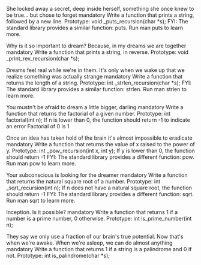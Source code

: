 She locked away a secret, deep inside herself, something she once knew to be true... but chose to forget mandatory Write a function that prints a string, followed by a new line. Prototype: void _puts_recursion(char *s); FYI: The standard library provides a similar function: puts. Run man puts to learn more.

Why is it so important to dream? Because, in my dreams we are together mandatory Write a function that prints a string, in reverse. Prototype: void _print_rev_recursion(char *s);

Dreams feel real while we're in them. It's only when we wake up that we realize something was actually strange mandatory Write a function that returns the length of a string. Prototype: int _strlen_recursion(char *s); FYI: The standard library provides a similar function: strlen. Run man strlen to learn more.

You mustn't be afraid to dream a little bigger, darling mandatory Write a function that returns the factorial of a given number. Prototype: int factorial(int n); If n is lower than 0, the function should return -1 to indicate an error Factorial of 0 is 1

Once an idea has taken hold of the brain it's almost impossible to eradicate mandatory Write a function that returns the value of x raised to the power of y. Prototype: int _pow_recursion(int x, int y); If y is lower than 0, the function should return -1 FYI: The standard library provides a different function: pow. Run man pow to learn more.

Your subconscious is looking for the dreamer mandatory Write a function that returns the natural square root of a number. Prototype: int _sqrt_recursion(int n); If n does not have a natural square root, the function should return -1 FYI: The standard library provides a different function: sqrt. Run man sqrt to learn more.

Inception. Is it possible? mandatory Write a function that returns 1 if a number is a prime number, 0 otherwise. Prototype: int is_prime_number(int n);

They say we only use a fraction of our brain's true potential. Now that's when we're awake. When we're asleep, we can do almost anything mandatory Write a function that returns 1 if a string is a palindrome and 0 if not. Prototype: int is_palindrome(char *s);